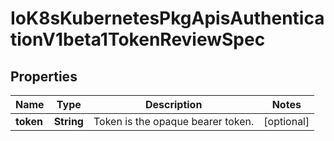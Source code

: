 
# IoK8sKubernetesPkgApisAuthenticationV1beta1TokenReviewSpec

## Properties
Name | Type | Description | Notes
------------ | ------------- | ------------- | -------------
**token** | **String** | Token is the opaque bearer token. |  [optional]



